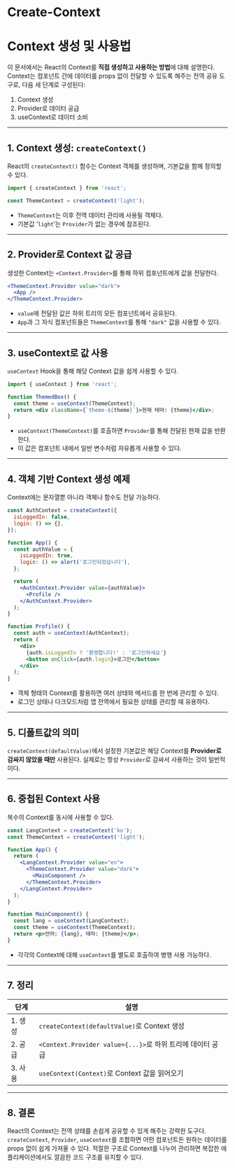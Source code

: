 # Create-Context

# Context 생성 및 사용법

이 문서에서는 React의 Context를 **직접 생성하고 사용하는 방법**에 대해 설명한다. Context는 컴포넌트 간에 데이터를 props 없이 전달할 수 있도록 해주는 전역 공유 도구로, 다음 세 단계로 구성된다:

1. Context 생성
2. Provider로 데이터 공급
3. useContext로 데이터 소비

---

## 1. Context 생성: `createContext()`

React의 `createContext()` 함수는 Context 객체를 생성하며, 기본값을 함께 정의할 수 있다.

```jsx
import { createContext } from 'react';

const ThemeContext = createContext('light');
```

- `ThemeContext`는 이후 전역 데이터 관리에 사용될 객체다.
- 기본값 ‘`light`’는 `Provider`가 없는 경우에 참조된다.

---

## 2. Provider로 Context 값 공급

생성한 Context는 `<Context.Provider>`를 통해 하위 컴포넌트에게 값을 전달한다.

```jsx
<ThemeContext.Provider value="dark">
  <App />
</ThemeContext.Provider>
```

- `value`에 전달된 값은 하위 트리의 모든 컴포넌트에서 공유된다.
- `App`과 그 자식 컴포넌트들은 `ThemeContext`를 통해 `"dark"` 값을 사용할 수 있다.

---

## 3. useContext로 값 사용

`useContext` Hook을 통해 해당 Context 값을 쉽게 사용할 수 있다.

```jsx
import { useContext } from 'react';

function ThemedBox() {
  const theme = useContext(ThemeContext);
  return <div className={`theme-${theme}`}>현재 테마: {theme}</div>;
}
```

- `useContext(ThemeContext)`를 호출하면 `Provider`를 통해 전달된 현재 값을 반환한다.
- 이 값은 컴포넌트 내에서 일반 변수처럼 자유롭게 사용할 수 있다.

---

## 4. 객체 기반 Context 생성 예제

Context에는 문자열뿐 아니라 객체나 함수도 전달 가능하다.

```jsx
const AuthContext = createContext({
  isLoggedIn: false,
  login: () => {},
});

function App() {
  const authValue = {
    isLoggedIn: true,
    login: () => alert('로그인되었습니다'),
  };

  return (
    <AuthContext.Provider value={authValue}>
      <Profile />
    </AuthContext.Provider>
  );
}

function Profile() {
  const auth = useContext(AuthContext);
  return (
    <div>
      {auth.isLoggedIn ? '환영합니다!' : '로그인하세요'}
      <button onClick={auth.login}>로그인</button>
    </div>
  );
}
```

- 객체 형태의 Context를 활용하면 여러 상태와 메서드를 한 번에 관리할 수 있다.
- 로그인 상태나 다크모드처럼 앱 전역에서 필요한 상태를 관리할 때 유용하다.

---

## 5. 디폴트값의 의미

`createContext(defaultValue)`에서 설정한 기본값은 해당 Context를 **Provider로 감싸지 않았을 때만** 사용된다. 실제로는 항상 `Provider`로 감싸서 사용하는 것이 일반적이다.

---

## 6. 중첩된 Context 사용

복수의 Context를 동시에 사용할 수 있다.

```jsx
const LangContext = createContext('ko');
const ThemeContext = createContext('light');

function App() {
  return (
    <LangContext.Provider value="en">
      <ThemeContext.Provider value="dark">
        <MainComponent />
      </ThemeContext.Provider>
    </LangContext.Provider>
  );
}

function MainComponent() {
  const lang = useContext(LangContext);
  const theme = useContext(ThemeContext);
  return <p>언어: {lang}, 테마: {theme}</p>;
}
```

- 각각의 Context에 대해 `useContext`를 별도로 호출하여 병행 사용 가능하다.

---

## 7. 정리

| **단계** | **설명** |
| --- | --- |
| 1. 생성 | `createContext(defaultValue)`로 Context 생성 |
| 2. 공급 | `<Context.Provider value={...}>`로 하위 트리에 데이터 공급 |
| 3. 사용 | `useContext(Context)`로 Context 값을 읽어오기 |

---

## 8. 결론

React의 Context는 전역 상태를 손쉽게 공유할 수 있게 해주는 강력한 도구다. `createContext`, `Provider`, `useContext`를 조합하면 어떤 컴포넌트든 원하는 데이터를 props 없이 쉽게 가져올 수 있다. 적절한 구조로 Context를 나누어 관리하면 복잡한 애플리케이션에서도 깔끔한 코드 구조를 유지할 수 있다.